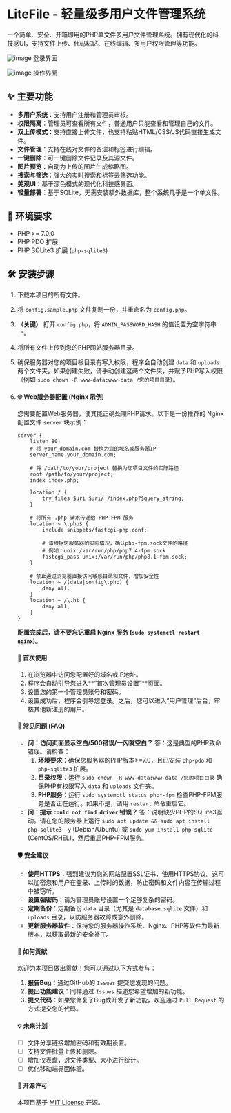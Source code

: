 # LiteFile - 轻量级多用户文件管理系统

一个简单、安全、开箱即用的PHP单文件多用户文件管理系统。拥有现代化的科技感UI，支持文件上传、代码粘贴、在线编辑、多用户权限管理等功能。

![image](https://github.com/user-attachments/assets/ad8b71f5-79a7-4771-8b63-522450d0f543)
登录界面

![image](https://github.com/user-attachments/assets/3a0a4cef-1bb7-4b7d-a6ee-276c66e820b1)
操作界面

## ✨ 主要功能

- **多用户系统**：支持用户注册和管理员审核。
- **权限隔离**：管理员可查看所有文件，普通用户只能查看和管理自己的文件。
- **双上传模式**：支持直接上传文件，也支持粘贴HTML/CSS/JS代码直接生成文件。
- **文件管理**：支持在线对文件的备注和标签进行编辑。
- **一键删除**：可一键删除文件记录及其源文件。
- **图片预览**：自动为上传的图片生成缩略图。
- **搜索与筛选**：强大的实时搜索和标签云筛选功能。
- **美观UI**：基于深色模式的现代化科技感界面。
- **轻量部署**：基于SQLite，无需安装额外数据库，整个系统几乎是一个单文件。

## 🚀 环境要求

- PHP >= 7.0.0
- PHP PDO 扩展
- PHP SQLite3 扩展 (`php-sqlite3`)

## 🛠️ 安装步骤

1. 下载本项目的所有文件。

2. 将 `config.sample.php` 文件复制一份，并重命名为 `config.php`。

3. **（关键）** 打开 `config.php`，将 `ADMIN_PASSWORD_HASH` 的值设置为空字符串 `''`。

4. 将所有文件上传到您的PHP网站服务器目录。

5. 确保服务器对您的项目根目录有写入权限，程序会自动创建 `data` 和 `uploads` 两个文件夹。如果创建失败，请手动创建这两个文件夹，并赋予PHP写入权限（例如 `sudo chown -R www-data:www-data /您的项目目录`）。

6. #### 🌐 Web服务器配置 (Nginx 示例)

   您需要配置Web服务器，使其能正确处理PHP请求。以下是一份推荐的 Nginx 配置文件 `server` 块示例：

   ```
   server {
       listen 80;
       # 将 your_domain.com 替换为您的域名或服务器IP
       server_name your_domain.com; 
       
       # 将 /path/to/your/project 替换为您项目文件的实际路径
       root /path/to/your/project; 
       index index.php;
   
       location / {
           try_files $uri $uri/ /index.php?$query_string;
       }
   
       # 将所有 .php 请求传递给 PHP-FPM 服务
       location ~ \.php$ {
           include snippets/fastcgi-php.conf;
           
           # 请根据您服务器的实际情况，确认php-fpm.sock文件的路径
           # 例如：unix:/var/run/php/php7.4-fpm.sock
           fastcgi_pass unix:/var/run/php/php8.1-fpm.sock;
       }
   
       # 禁止通过浏览器直接访问敏感目录和文件，增加安全性
       location ~ /(data|config\.php) {
           deny all;
       }
       location ~ /\.ht {
           deny all;
       }
   }
   ```

   **配置完成后，请不要忘记重启 Nginx 服务 (`sudo systemctl restart nginx`)。**

   #### 🏁 首次使用

   1. 在浏览器中访问您配置好的域名或IP地址。
   2. 程序会自动引导您进入**“首次管理员设置”**页面。
   3. 设置您的第一个管理员账号和密码。
   4. 设置成功后，程序会引导您登录。之后，您可以进入“用户管理”后台，审核其他新注册的用户。

   #### 🤔 常见问题 (FAQ)

   - **问：访问页面显示空白/500错误/一闪就空白？** 答：这是典型的PHP致命错误。请检查：
     1. **环境要求**：确保您服务器的PHP版本>=7.0，且已安装 `php-pdo` 和 `php-sqlite3` 扩展。
     2. **目录权限**：运行 `sudo chown -R www-data:www-data /您的项目目录` 确保PHP有权限写入 `data` 和 `uploads` 文件夹。
     3. **PHP服务**：运行 `sudo systemctl status php*-fpm` 检查PHP-FPM服务是否正在运行。如果不是，请用 `restart` 命令重启它。
   - **问：提示 `could not find driver` 错误？** 答：说明缺少PHP的SQLite3驱动。请在您的服务器上运行 `sudo apt update && sudo apt install php-sqlite3 -y` (Debian/Ubuntu) 或 `sudo yum install php-sqlite` (CentOS/RHEL)，然后重启PHP-FPM服务。

   #### 🛡️ 安全建议

   - **使用HTTPS**：强烈建议为您的网站配置SSL证书，使用HTTPS协议。这可以加密您和用户在登录、上传时的数据，防止密码和文件内容在传输过程中被窃听。
   - **设置强密码**：请为管理员账号设置一个足够复杂的密码。
   - **定期备份**：定期备份 `data` 目录（尤其是 `database.sqlite` 文件）和 `uploads` 目录，以防服务器故障或意外删除。
   - **更新服务器软件**：保持您的服务器操作系统、Nginx、PHP等软件为最新版本，以获取最新的安全补丁。

   #### 🤝 如何贡献

   欢迎为本项目做出贡献！您可以通过以下方式参与：

   1. **报告Bug**：通过GitHub的 `Issues` 提交您发现的问题。
   2. **提出功能建议**：同样通过 `Issues` 描述您希望增加的新功能。
   3. **提交代码**：如果您修复了Bug或开发了新功能，欢迎通过 `Pull Request` 的方式提交您的代码。

   #### 💡 未来计划

   - [ ] 文件分享链接增加密码和有效期设置。
   - [ ] 支持文件批量上传和删除。
   - [ ] 增加仪表盘，对文件类型、大小进行统计。
   - [ ] 优化移动端界面体验。

   #### 📄 开源许可

   本项目基于 [MIT License](LICENSE) 开源。

